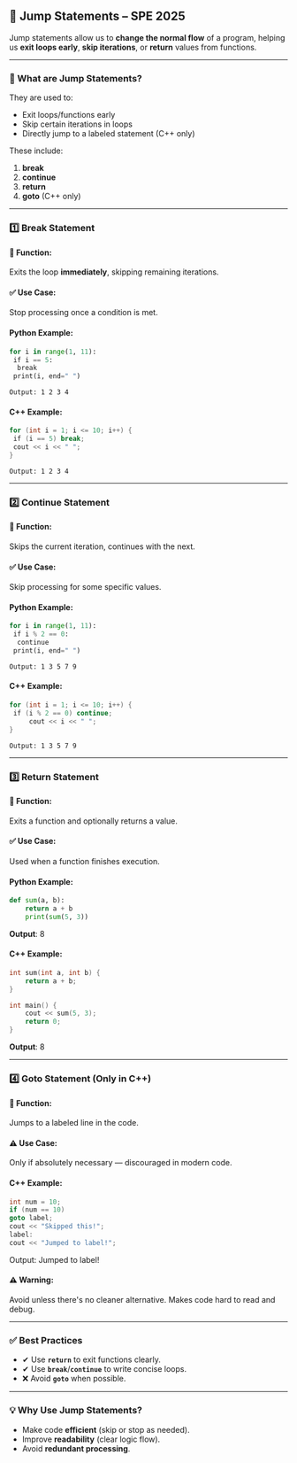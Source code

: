 ## 🚀 Jump Statements – SPE 2025

Jump statements allow us to **change the normal flow** of a program, helping us **exit loops early**, **skip iterations**, or **return** values from functions.

---

### 🔹 What are Jump Statements?

They are used to:

- Exit loops/functions early
- Skip certain iterations in loops
- Directly jump to a labeled statement (C++ only)

These include:

1. **break**
2. **continue**
3. **return**
4. **goto** (C++ only)

---

### 1️⃣ Break Statement

#### 🔧 Function:

Exits the loop **immediately**, skipping remaining iterations.

#### ✅ Use Case:

Stop processing once a condition is met.

#### Python Example:

```python
for i in range(1, 11):  
 if i == 5:  
  break  
 print(i, end=" ")  
```

```
Output: 1 2 3 4
```

#### C++ Example:

```c++
for (int i = 1; i <= 10; i++) {  
 if (i == 5) break;  
 cout << i << " ";  
}  
```

```
Output: 1 2 3 4
```

---

### 2️⃣ Continue Statement

#### 🔧 Function:

Skips the current iteration, continues with the next.

#### ✅ Use Case:

Skip processing for some specific values.

#### Python Example:

```python
for i in range(1, 11):  
 if i % 2 == 0:  
  continue  
 print(i, end=" ")  
```

```
Output: 1 3 5 7 9
```

#### C++ Example:

```c++
for (int i = 1; i <= 10; i++) {  
 if (i % 2 == 0) continue;  
	 cout << i << " ";  
}  
```

```
Output: 1 3 5 7 9
```

---

### 3️⃣ Return Statement

#### 🔧 Function:

Exits a function and optionally returns a value.

#### ✅ Use Case:

Used when a function finishes execution.

#### Python Example:

```python
def sum(a, b):  
	return a + b  
	print(sum(5, 3))  
```

**Output**: 8

#### C++ Example:

```c++
int sum(int a, int b) {  
	return a + b;  
}  

int main() {  
	cout << sum(5, 3);  
	return 0;  
}
```

**Output**: 8

---

### 4️⃣ Goto Statement (Only in C++)

#### 🔧 Function:

Jumps to a labeled line in the code.

#### ⚠️ Use Case:

Only if absolutely necessary — discouraged in modern code.

#### C++ Example:

```c++
int num = 10;  
if (num == 10) 
goto label;  
cout << "Skipped this!";  
label:  
cout << "Jumped to label!";  
```
Output: Jumped to label!

#### ⚠️ Warning:

Avoid unless there's no cleaner alternative. Makes code hard to read and debug.

---

### ✅ Best Practices

- ✔ Use **`return`** to exit functions clearly.
- ✔ Use **`break`**/**`continue`** to write concise loops.
- ❌ Avoid **`goto`** when possible.

---

### 💡 Why Use Jump Statements?

- Make code **efficient** (skip or stop as needed).
- Improve **readability** (clear logic flow).
- Avoid **redundant processing**.